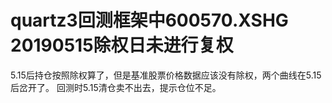 # quartz3回测框架中600570.XSHG 20190515除权日未进行复权

5.15后持仓按照除权算了，但是基准股票价格数据应该没有除权，两个曲线在5.15后岔开了。
回测时5.15清仓卖不出去，提示仓位不足。